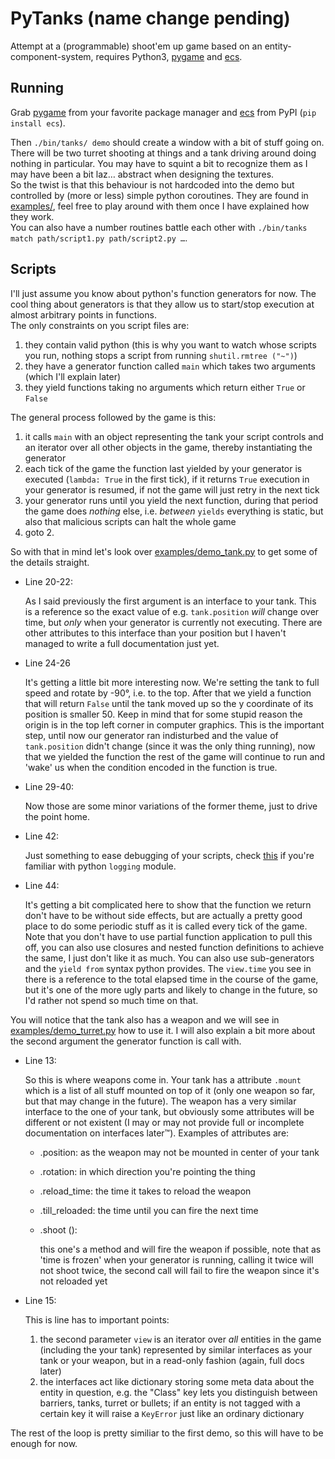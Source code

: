 
[ecs]: https://github.com/seanfisk/ecs "ecs"
[pygame]: http://pygame.org/download.shtml "Pygame"


# PyTanks (name change pending)
Attempt at a (programmable) shoot'em up game based on an entity-component-system,
requires Python3, [pygame][] and [ecs][].

## Running
Grab [pygame][] from your favorite package manager and [ecs][] from PyPI (`pip
install ecs`).

Then `./bin/tanks/ demo` should create a window with a bit of stuff going on.  
There will be two turret shooting at things and a tank driving around doing
nothing in particular. You may have to squint a bit to recognize them as I may have
been a bit laz… abstract when designing the textures.  
So the twist is that this behaviour is not hardcoded into the demo but
controlled by (more or less) simple python coroutines. They are found in
[examples/](examples/), feel free to play around with them once I
have explained how they work.  
You can also have a number routines battle each other with `./bin/tanks match
path/script1.py path/script2.py …`. 

## Scripts
I'll just assume you know about python's function generators for now. The cool
thing about generators is that they allow us to start/stop execution at almost
arbitrary points in functions.  
The only constraints on you script files are:  
1. they contain valid python (this is why you want to watch whose scripts you
   run, nothing stops a script from running `shutil.rmtree ("~")`)  
2. they have a generator function called `main` which takes two arguments
   (which I'll explain later)  
3. they yield functions taking no arguments which return either `True` or
   `False`

The general process followed by the game is this:  
1. it calls `main` with an object representing the tank your script controls
   and an iterator over all other objects in the game, thereby instantiating
   the generator  
2. each tick of the game the function last yielded by your generator is
   executed (`lambda: True` in the first tick), if it returns `True` execution in
   your generator is resumed, if not the game will just retry in the next tick  
3. your generator runs until you yield the next function, during that period
   the game does *nothing* else, i.e. *between* `yields` everything is static,
   but also that malicious scripts can halt the whole game  
4. goto 2.   

So with that in mind let's look over
[examples/demo_tank.py](examples/demo_tank.py#L20) to get some of the details
straight.

* Line 20-22:

    As I said previously the first argument is an interface to your tank. This
    is a reference so the exact value of e.g. `tank.position` *will* change
    over time, but *only* when your generator is currently not executing.
    There are other attributes to this interface than your position but I
    haven't managed to write a full documentation just yet.

* Line 24-26

    It's getting a little bit more interesting now. We're setting the tank to
    full speed and rotate by -90°, i.e. to the top. After that we yield a
    function that will return `False` until the tank moved up so the y
    coordinate of its position is smaller 50. Keep in mind that for some stupid
    reason the origin is in the top left corner in computer graphics.
    This is the important step, until now our generator ran indisturbed and the
    value of `tank.position` didn't change (since it was the only thing
    running), now that we yielded the function the rest of the game will
    continue to run and 'wake' us when the condition encoded in the function is
    true.

* Line 29-40:

    Now those are some minor variations of the former theme, just to drive the
    point home.

* Line 42:

    Just something to ease debugging of your scripts, check
    [this](pytanks/scripts.py#L15) if you're familiar with python `logging`
    module.

* Line 44:

    It's getting a bit complicated here to show that the function we return
    don't have to be without side effects, but are actually a pretty good place
    to do some periodic stuff as it is called every tick of the game. Note that
    you don't have to use partial function application to pull this off, you can
    also use closures and nested function definitions to achieve the same, I
    just don't like it as much. You can also use sub-generators and the `yield from`
    syntax python provides. The `view.time` you see in there is a reference 
    to the total elapsed time in the course of the game, but it's one of the 
    more ugly parts and likely to change in the future, so I'd rather not spend 
    so much time on that.

You will notice that the tank also has a weapon and we will see in 
[examples/demo_turret.py](examples/demo_turret.py#L10) how to use it. I will also 
explain a bit more about the second argument the generator function is call with.

* Line 13:
    
    So this is where weapons come in. Your tank has a attribute `.mount` which
    is a list of all stuff mounted on top of it (only one weapon so far, but
    that may change in the future). The weapon has a very similar interface to
    the one of your tank, but obviously some attributes will be different or
    not existent (I may or may not provide full or incomplete documentation on
    interfaces later™). Examples of attributes are:  
    * .position: as the weapon may not be mounted in center of your tank  
    * .rotation: in which direction you're pointing the thing  
    * .reload_time: the time it takes to reload the weapon  
    * .till_reloaded: the time until you can fire the next time  
    * .shoot ():  

        this one's a method and will fire the weapon if possible,
        note that as 'time is frozen' when your generator is running, calling
        it twice will not shoot twice, the second call will fail to fire the
        weapon since it's not reloaded yet

* Line 15:

    This is line has to important points:  
    1. the second parameter `view` is an iterator over *all* entities in the
       game (including the your tank) represented by similar interfaces as your
       tank or your weapon, but in a read-only fashion (again, full docs later)  
    2. the interfaces act like dictionary storing some meta data about the
       entity in question, e.g. the "Class" key lets you distinguish between
       barriers, tanks, turret or bullets; if an entity is not tagged with a
       certain key it will raise a `KeyError` just like an ordinary dictionary  

The rest of the loop is pretty similiar to the first demo, so this will have to
be enough for now.

